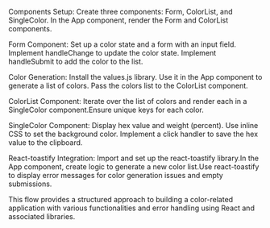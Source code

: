 Components Setup:
Create three components: Form, ColorList, and SingleColor.
In the App component, render the Form and ColorList components.

Form Component:
Set up a color state and a form with an input field. Implement handleChange to update the color state. Implement handleSubmit to add the color to the list.

Color Generation:
Install the values.js library.
Use it in the App component to generate a list of colors. Pass the colors list to the ColorList component.

ColorList Component:
Iterate over the list of colors and render each in a SingleColor component.Ensure unique keys for each color.

SingleColor Component:
Display hex value and weight (percent).
Use inline CSS to set the background color.
Implement a click handler to save the hex value to the clipboard.

React-toastify Integration:
Import and set up the react-toastify library.In the App component, create logic to generate a new color list.Use react-toastify to display error messages for color generation issues and empty submissions.

This flow provides a structured approach to building a color-related application with various functionalities and error handling using React and associated libraries.
